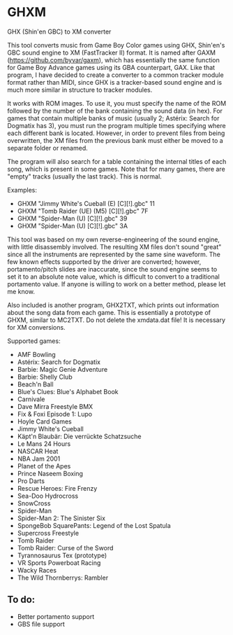 # GHXM
GHX (Shin'en GBC) to XM converter


This tool converts music from Game Boy Color games using GHX, Shin'en's GBC sound engine to XM (FastTracker II) format. It is named after GAXM (https://github.com/byvar/gaxm), which has essentially the same function for Game Boy Advance games using its GBA counterpart, GAX. Like that program, I have decided to create a converter to a common tracker module format rather than MIDI, since GHX is a tracker-based sound engine and is much more similar in structure to tracker modules.

It works with ROM images. To use it, you must specify the name of the ROM followed by the number of the bank containing the sound data (in hex).
For games that contain multiple banks of music (usually 2; Astérix: Search for Dogmatix has 3), you must run the program multiple times specifying where each different bank is located. However, in order to prevent files from being overwritten, the XM files from the previous bank must either be moved to a separate folder or renamed.

The program will also search for a table containing the internal titles of each song, which is present in some games. Note that for many games, there are "empty" tracks (usually the last track). This is normal.

Examples:
* GHXM "Jimmy White's Cueball (E) [C][!].gbc" 11
* GHXM "Tomb Raider (UE) (M5) [C][!].gbc" 7F
* GHXM "Spider-Man (U) [C][!].gbc" 39
* GHXM "Spider-Man (U) [C][!].gbc" 3A

This tool was based on my own reverse-engineering of the sound engine, with little disassembly involved. The resulting XM files don't sound "great" since all the instruments are represented by the same sine waveform. The few known effects supported by the driver are converted; however, portamento/pitch slides are inaccurate, since the sound engine seems to set it to an absolute note value, which is difficult to convert to a traditional portamento value. If anyone is willing to work on a better method, please let me know.

Also included is another program, GHX2TXT, which prints out information about the song data from each game. This is essentially a prototype of GHXM, similar to MC2TXT. Do not delete the xmdata.dat file! It is necessary for XM conversions.

Supported games:
  * AMF Bowling
  * Astérix: Search for Dogmatix
  * Barbie: Magic Genie Adventure
  * Barbie: Shelly Club
  * Beach'n Ball
  * Blue's Clues: Blue's Alphabet Book
  * Carnivale
  * Dave Mirra Freestyle BMX
  * Fix & Foxi Episode 1: Lupo
  * Hoyle Card Games
  * Jimmy White's Cueball
  * Käpt'n Blaubär: Die verrückte Schatzsuche
  * Le Mans 24 Hours
  * NASCAR Heat
  * NBA Jam 2001
  * Planet of the Apes
  * Prince Naseem Boxing
  * Pro Darts
  * Rescue Heroes: Fire Frenzy
  * Sea-Doo Hydrocross
  * SnowCross
  * Spider-Man
  * Spider-Man 2: The Sinister Six
  * SpongeBob SquarePants: Legend of the Lost Spatula
  * Supercross Freestyle
  * Tomb Raider
  * Tomb Raider: Curse of the Sword
  * Tyrannosaurus Tex (prototype)
  * VR Sports Powerboat Racing
  * Wacky Races
  * The Wild Thornberrys: Rambler

## To do:
  * Better portamento support
  * GBS file support
